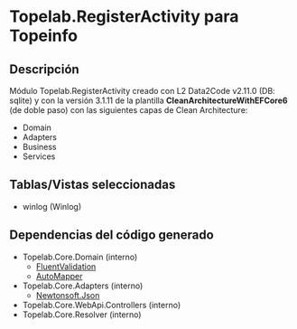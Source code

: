 # Topelab.RegisterActivity para Topeinfo

## Descripción

Módulo Topelab.RegisterActivity creado con L2 Data2Code v2.11.0 (DB: sqlite) y con la versión 3.1.11 de la plantilla **CleanArchitectureWithEFCore6** (de doble paso) con las siguientes capas de Clean Architecture:

- Domain
- Adapters
- Business
- Services

## Tablas/Vistas seleccionadas

- winlog (Winlog)


## Dependencias del código generado

- Topelab.Core.Domain (interno)
    - [FluentValidation](https://fluentvalidation.net/)
    - [AutoMapper](https://automapper.org/)
- Topelab.Core.Adapters (interno)
    - [Newtonsoft.Json](https://www.newtonsoft.com/json)
- Topelab.Core.WebApi.Controllers (interno)
- Topelab.Core.Resolver (interno)


